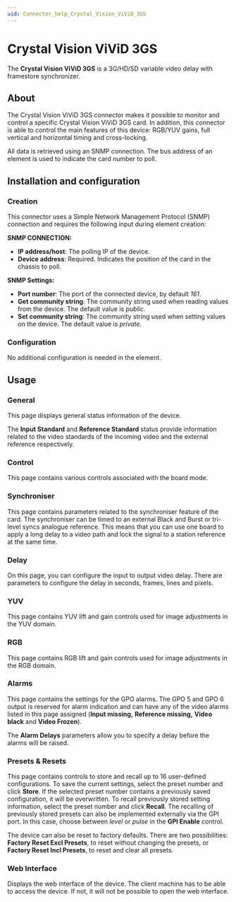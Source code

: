 ```yaml
---
uid: Connector_help_Crystal_Vision_ViViD_3GS
---
```


# Crystal Vision ViViD 3GS

The **Crystal Vision ViViD 3GS** is a 3G/HD/SD variable video delay with framestore synchronizer.

## About

The Crystal Vision ViViD 3GS connector makes it possible to monitor and control a specific Crystal Vision ViViD 3GS card. In addition, this connector is able to control the main features of this device: RGB/YUV gains, full vertical and horizontal timing and cross-locking.

All data is retrieved using an SNMP connection. The bus address of an element is used to indicate the card number to poll.

## Installation and configuration

### Creation

This connector uses a Simple Network Management Protocol (SNMP) connection and requires the following input during element creation:

**SNMP CONNECTION:**

- **IP address/host**: The polling IP of the device.
- **Device address**: Required. Indicates the position of the card in the chassis to poll.

**SNMP Settings:**

- **Port number**: The port of the connected device, by default *161*.
- **Get community string**: The community string used when reading values from the device. The default value is *public.*
- **Set community string**: The community string used when setting values on the device. The default value is *private.*

### Configuration

No additional configuration is needed in the element.

## Usage

### General

This page displays general status information of the device.

The **Input Standard** and **Reference Standard** status provide information related to the video standards of the incoming video and the external reference respectively.

### Control

This page contains various controls associated with the board mode.

### Synchroniser

This page contains parameters related to the synchroniser feature of the card. The synchroniser can be timed to an external Black and Burst or tri-level syncs analogue reference. This means that you can use one board to apply a long delay to a video path and lock the signal to a station reference at the same time.

### Delay

On this page, you can configure the input to output video delay. There are parameters to configure the delay in seconds, frames, lines and pixels.

### YUV

This page contains YUV lift and gain controls used for image adjustments in the YUV domain.

### RGB

This page contains RGB lift and gain controls used for image adjustments in the RGB domain.

### Alarms

This page contains the settings for the GPO alarms. The GPO 5 and GPO 6 output is reserved for alarm indication and can have any of the video alarms listed in this page assigned (**Input missing,** **Reference missing,** **Video black** and **Video Frozen**).

The **Alarm Delays** parameters allow you to specify a delay before the alarms will be raised.

### Presets & Resets

This page contains controls to store and recall up to 16 user-defined configurations. To save the current settings, select the preset number and click **Store**. If the selected preset number contains a previously saved configuration, it will be overwritten. To recall previously stored setting information, select the preset number and click **Recall**. The recalling of previously stored presets can also be implemented externally via the GPI port. In this case, choose between *level* or *pulse* in the **GPI Enable** control.

The device can also be reset to factory defaults. There are two possibilities: **Factory Reset Excl Presets**, to reset without changing the presets, or **Factory Reset Incl Presets**, to reset and clear all presets.

### Web Interface

Displays the web interface of the device. The client machine has to be able to access the device. If not, it will not be possible to open the web interface.
